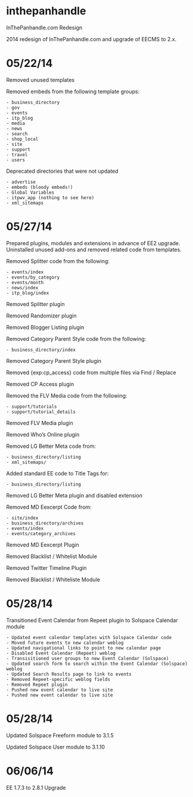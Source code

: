 inthepanhandle
==============

InThePanhandle.com Redesign

2014 redesign of InThePanhandle.com and upgrade of EECMS to 2.x.

05/22/14
==============

Removed unused templates

Removed embeds from the following template groups:
   
    - business_directory
    - gov
    - events
    - itp_blog
    - media
    - news
    - search
    - shop_local
    - site
    - support
    - travel
    - users

Deprecated directories that were not updated
    
    - advertise
    - embeds (bloody embeds!)
    - Global Variables
    - itpwv_app (nothing to see here)
    - xml_sitemaps

05/27/14
==============
Prepared plugins, modules and extensions in advance of EE2 upgrade. Uninstalled unused add-ons and removed related code from templates.

Removed Splitter code from the following:
   
    - events/index
    - events/by_category
    - events/month
    - news/index
    - itp_blog/index

Removed Splitter plugin

Removed Randomizer plugin

Removed Blogger Listing plugin

Removed Category Parent Style code from the following:
    
    - business_directory/index

Removed Category Parent Style plugin

Removed {exp:cp_access} code from multiple files via Find / Replace

Removed CP Access plugin

Removed the FLV Media code from the following:
    
    - support/tutorials
    - support/tutorial_details

Removed FLV Media plugin

Removed Who’s Online plugin

Removed LG Better Meta code from:
    
    - business_directory/listing
    - xml_sitemaps/

Added standard EE code to Title Tags for:

    - business_directory/listing

Removed LG Better Meta plugin and disabled extension

Removed MD Eexcerpt Code from:
    
    - site/index
    - business_directory/archives
    - events/index
    - events/category_archives

Removed MD Eexcerpt Plugin

Removed Blacklist / Whitelist Module

Removed Twitter Timeline Plugin

Removed Blacklist / Whiteliste Module

05/28/14
==============

Transitioned Event Calendar from Repeet plugin to Solspace Calendar module

    - Updated event calendar templates with Solspace Calendar code
    - Moved future events to new calendar weblog
    - Updated navigational links to point to new calendar page
    - Disabled Event Calendar (Repeet) weblog
    - Transisitioned user groups to new Event Calendar (Solspace)
    - Updated search form to search within the Event Calendar (Solspace) weblog
    - Updated Search Results page to link to events
    - Removed Repeet-specific weblog fields
    - Removed Repeet plugin
    - Pushed new event calendar to live site
    - Pushed new event calendar to live site

05/28/14
==============

Updated Solspace Freeform module to 3.1.5

Updated Solspace User module to 3.1.10

06/06/14
==============

EE 1.7.3 to 2.8.1 Upgrade
